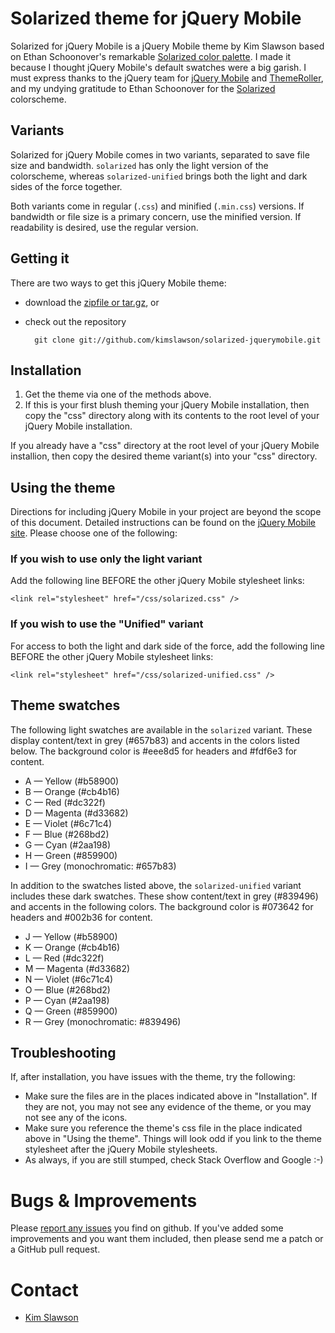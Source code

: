 # Solarized theme for jQuery Mobile
Solarized for jQuery Mobile is a jQuery Mobile theme by Kim Slawson based on Ethan Schoonover's remarkable [Solarized color palette](http://ethanschoonover.com/solarized). I made it because I thought jQuery Mobile's default swatches were a big garish. I must express thanks to the jQuery team for [jQuery Mobile](http://jquerymobile.com/) and [ThemeRoller](http://jquerymobile.com/themeroller/index.php), and my undying gratitude to Ethan Schoonover for the [Solarized](http://ethanschoonover.com/solarized) colorscheme.

## Variants
Solarized for jQuery Mobile comes in two variants, separated to save file size and bandwidth. `solarized` has only the light version of the colorscheme, whereas `solarized-unified` brings both the light and dark sides of the force together.

Both variants come in regular (`.css`) and minified (`.min.css`) versions. If bandwidth or file size is a primary concern, use the minified version. If readability is desired, use the regular version.

## Getting it
There are two ways to get this jQuery Mobile theme:

* download the [zipfile or tar.gz](https://github.com/kimslawson/solarized-jquerymobile/downloads), or
* check out the repository

        git clone git://github.com/kimslawson/solarized-jquerymobile.git

## Installation
1. Get the theme via one of the methods above.
2. If this is your first blush theming your jQuery Mobile installation, then copy the "css" directory along with its contents to the root level of your jQuery Mobile installation.

 If you already have a "css" directory at the root level of your jQuery Mobile installion, then copy the desired theme variant(s) into your "css" directory.
 
## Using the theme
Directions for including jQuery Mobile in your project are beyond the scope of this document. Detailed instructions can be found on the [jQuery Mobile site](http://jquerymobile.com/). Please choose one of the following:

### If you wish to use only the light variant
Add the following line BEFORE the other jQuery Mobile stylesheet links:

    <link rel="stylesheet" href="/css/solarized.css" />

### If you wish to use the "Unified" variant
For access to both the light and dark side of the force, add the following line BEFORE the other jQuery Mobile stylesheet links:

    <link rel="stylesheet" href="/css/solarized-unified.css" />
 
## Theme swatches

The following light swatches are available in the `solarized` variant. These display content/text in grey (#657b83) and accents in the colors listed below. The background color is #eee8d5 for headers and #fdf6e3 for content.

* A &mdash; Yellow (#b58900)
* B &mdash; Orange (#cb4b16)
* C &mdash; Red (#dc322f)
* D &mdash; Magenta (#d33682)
* E &mdash; Violet (#6c71c4)
* F &mdash; Blue (#268bd2)
* G &mdash; Cyan (#2aa198)
* H &mdash; Green (#859900)
* I &mdash; Grey (monochromatic: #657b83)

In addition to the swatches listed above, the `solarized-unified` variant includes these dark swatches. These show content/text in grey (#839496) and accents in the following colors. The background color is #073642 for headers and #002b36 for content.

* J &mdash; Yellow (#b58900)
* K &mdash; Orange (#cb4b16)
* L &mdash; Red (#dc322f)
* M &mdash; Magenta (#d33682)
* N &mdash; Violet (#6c71c4)
* O &mdash; Blue (#268bd2)
* P &mdash; Cyan (#2aa198)
* Q &mdash; Green (#859900)
* R &mdash; Grey (monochromatic: #839496)

## Troubleshooting
If, after installation, you have issues with the theme, try the following:

* Make sure the files are in the places indicated above in "Installation". If they are not, you may not see any evidence of the theme, or you may not see any of the icons.
* Make sure you reference the theme's css file in the place indicated above in "Using the theme". Things will look odd if you link to the theme stylesheet after the jQuery Mobile stylesheets.
* As always, if you are still stumped, check Stack Overflow and Google :-)

# Bugs & Improvements

Please [report any issues](https://github.com/kimslawson/solarized-jquerymobile/issues) you find on github. If you've added some improvements and you want them included, then please send me a patch or a GitHub pull request.

# Contact

- [Kim Slawson](http://slawson.org/)
